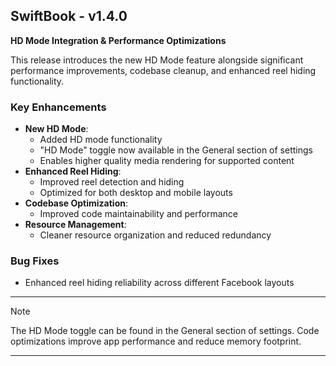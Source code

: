 ## SwiftBook - v1.4.0

**HD Mode Integration & Performance Optimizations**

This release introduces the new HD Mode feature alongside significant performance improvements, codebase cleanup, and enhanced reel hiding functionality.

### Key Enhancements
- **New HD Mode**:
  - Added HD mode functionality
  - "HD Mode" toggle now available in the General section of settings
  - Enables higher quality media rendering for supported content
- **Enhanced Reel Hiding**:
  - Improved reel detection and hiding
  - Optimized for both desktop and mobile layouts
- **Codebase Optimization**:
  - Improved code maintainability and performance
- **Resource Management**:
  - Cleaner resource organization and reduced redundancy

### Bug Fixes
- Enhanced reel hiding reliability across different Facebook layouts

---
> [!NOTE]
> The HD Mode toggle can be found in the General section of settings.
> Code optimizations improve app performance and reduce memory footprint.

---